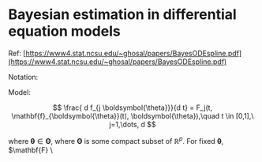 # Bayesian estimation in differential equation models

Ref: [https://www4.stat.ncsu.edu/~ghosal/papers/BayesODEspline.pdf](https://www4.stat.ncsu.edu/~ghosal/papers/BayesODEspline.pdf)

Notation:



Model:

$$
\frac{ d f_{j \boldsymbol{\theta}}}{d t} = F_j(t, \mathbf{f}_{\boldsymbol{\theta}}(t), \boldsymbol{\theta}),\quad t \in [0,1],\ j=1,\dots, d
$$

where $\boldsymbol{\theta} \in \boldsymbol{\Theta}$, where $\boldsymbol{\Theta}$ is some compact subset of $\mathbb{R}^p$. For fixed $\boldsymbol{\theta}$, $\mathbf{F} \
<!--stackedit_data:
eyJoaXN0b3J5IjpbMTUzOTk3NzY3OSwtMTQxNDAwNjM0MF19
-->
